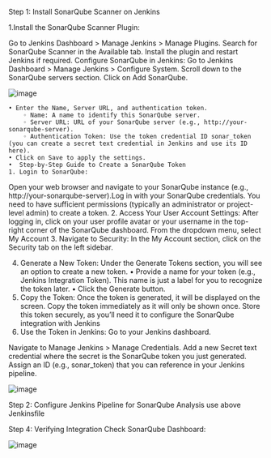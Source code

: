 Step 1: Install SonarQube Scanner on Jenkins

  1.Install the SonarQube Scanner Plugin:

Go to Jenkins Dashboard > Manage Jenkins > Manage Plugins.
Search for SonarQube Scanner in the Available tab.
Install the plugin and restart Jenkins if required.
Configure SonarQube in Jenkins:
Go to Jenkins Dashboard > Manage Jenkins > Configure System.
Scroll down to the SonarQube servers section.
Click on Add SonarQube.

![image](https://github.com/user-attachments/assets/35c2ffaf-a8c5-4817-ad3a-be0b03f1733b)

    • Enter the Name, Server URL, and authentication token.
        ◦ Name: A name to identify this SonarQube server.
        ◦ Server URL: URL of your SonarQube server (e.g., http://your-sonarqube-server).
        ◦ Authentication Token: Use the token credential ID sonar_token (you can create a secret text credential in Jenkins and use its ID here).
    • Click on Save to apply the settings.
    •  Step-by-Step Guide to Create a SonarQube Token
    1. Login to SonarQube:
Open your web browser and navigate to your SonarQube
instance (e.g., http://your-sonarqube-server).Log in with your SonarQube credentials. You need to have
sufficient permissions (typically an administrator or project-
level admin) to create a token.
2. Access Your User Account Settings:
After logging in, click on your user profile avatar or your
username in the top-right corner of the SonarQube dashboard.
From the dropdown menu, select My Account
3. Navigate to Security:
In the My Account section, click on the Security tab on the left sidebar.

4. Generate a New Token:
Under the Generate Tokens section, you will see an option to
create a new token.
• Provide a name for your token (e.g., Jenkins
Integration Token). This name is just a label for you to
recognize the token later.
• Click the Generate button.
5. Copy the Token:
Once the token is generated, it will be displayed on the screen.
Copy the token immediately as it will only be shown once.
Store this token securely, as you’ll need it to configure the
SonarQube integration with Jenkins
6. Use the Token in Jenkins:
Go to your Jenkins dashboard.

Navigate to Manage Jenkins > Manage Credentials.
Add a new Secret text credential where the secret is the
SonarQube token you just generated. Assign an ID (e.g.,
sonar_token) that you can reference in your Jenkins
pipeline.

![image](https://github.com/user-attachments/assets/6737989f-6ba3-4263-9f80-2102eb6acee0)

Step 2: Configure Jenkins Pipeline for SonarQube Analysis
 use above Jenkinsfile 

Step 4: Verifying Integration
Check SonarQube Dashboard:

![image](https://github.com/user-attachments/assets/d20fdeb7-ec61-45c7-ae6c-aebda70d51f5)
